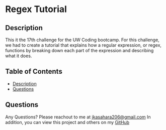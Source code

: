 # Regex Tutorial

## Description
This it the 17th challenge for the UW Coding bootcamp. For this challenge, we had to create a tutorial that explains how a regular expression, or regex, functions 
by breaking down each part of the expression and describing what it does.

## Table of Contents
* [Description](#description)
* [Questions](#questions)

## Questions
Any Questions? Please reachout to me at jkasahara206@gmail.com
In addition, you can view this project and others on my [GitHub](https://github.com/CodeJeffK)
